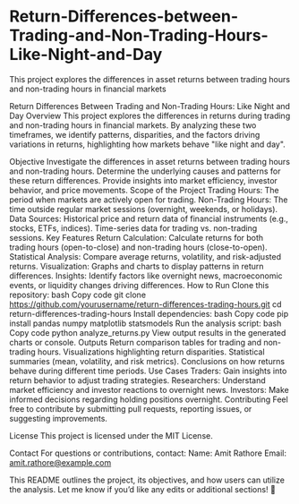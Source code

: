 # Return-Differences-between-Trading-and-Non-Trading-Hours-Like-Night-and-Day
This project explores the differences in asset returns between trading hours and non-trading hours in financial markets



Return Differences Between Trading and Non-Trading Hours: Like Night and Day
Overview
This project explores the differences in returns during trading and non-trading hours in financial markets. By analyzing these two timeframes, we identify patterns, disparities, and the factors driving variations in returns, highlighting how markets behave "like night and day".

Objective
Investigate the differences in asset returns between trading hours and non-trading hours.
Determine the underlying causes and patterns for these return differences.
Provide insights into market efficiency, investor behavior, and price movements.
Scope of the Project
Trading Hours: The period when markets are actively open for trading.
Non-Trading Hours: The time outside regular market sessions (overnight, weekends, or holidays).
Data Sources:
Historical price and return data of financial instruments (e.g., stocks, ETFs, indices).
Time-series data for trading vs. non-trading sessions.
Key Features
Return Calculation:
Calculate returns for both trading hours (open-to-close) and non-trading hours (close-to-open).
Statistical Analysis:
Compare average returns, volatility, and risk-adjusted returns.
Visualization:
Graphs and charts to display patterns in return differences.
Insights:
Identify factors like overnight news, macroeconomic events, or liquidity changes driving differences.
How to Run
Clone this repository:
bash
Copy code
git clone https://github.com/yourusername/return-differences-trading-hours.git
cd return-differences-trading-hours
Install dependencies:
bash
Copy code
pip install pandas numpy matplotlib statsmodels
Run the analysis script:
bash
Copy code
python analyze_returns.py
View output results in the generated charts or console.
Outputs
Return comparison tables for trading and non-trading hours.
Visualizations highlighting return disparities.
Statistical summaries (mean, volatility, and risk metrics).
Conclusions on how returns behave during different time periods.
Use Cases
Traders: Gain insights into return behavior to adjust trading strategies.
Researchers: Understand market efficiency and investor reactions to overnight news.
Investors: Make informed decisions regarding holding positions overnight.
Contributing
Feel free to contribute by submitting pull requests, reporting issues, or suggesting improvements.

License
This project is licensed under the MIT License.

Contact
For questions or contributions, contact:
Name: Amit Rathore
Email: amit.rathore@example.com

This README outlines the project, its objectives, and how users can utilize the analysis. Let me know if you’d like any edits or additional sections! 🚀
